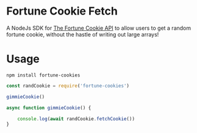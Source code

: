 # Fortune Cookie Fetch
A NodeJs SDK for [The Fortune Cookie API](http://fortunecookieapi.herokuapp.com/) to allow users to get a random fortune cookie, without the hastle of writing out large arrays!

# Usage

`npm install fortune-cookies`

```js
const randCookie = require('fortune-cookies')

gimmieCookie()

async function gimmieCookie() {

    console.log(await randCookie.fetchCookie())
}

```
